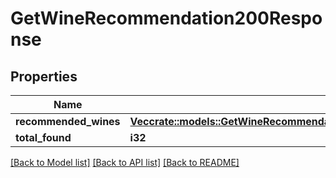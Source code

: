 # GetWineRecommendation200Response

## Properties

Name | Type | Description | Notes
------------ | ------------- | ------------- | -------------
**recommended_wines** | [**Vec<crate::models::GetWineRecommendation200ResponseRecommendedWinesInner>**](getWineRecommendation_200_response_recommendedWines_inner.md) |  | 
**total_found** | **i32** |  | 

[[Back to Model list]](../README.md#documentation-for-models) [[Back to API list]](../README.md#documentation-for-api-endpoints) [[Back to README]](../README.md)


